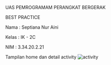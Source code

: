 UAS PEMROGRAMAM PERANGKAT BERGERAK 

BEST PRACTICE

Nama  : Septiana Nur Aini

Kelas : IK - 2C

NIM   : 3.34.20.2.21

Tampilan home dan detail activity
![activity](https://user-images.githubusercontent.com/75967235/153801568-a3e40aeb-c30b-4f63-8e4b-55bc670242eb.png)

